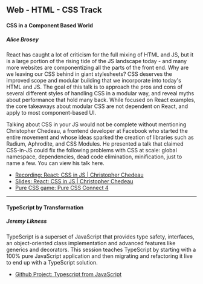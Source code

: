 ## Web - HTML - CSS Track

#### CSS in a Component Based World
##### Alice Brosey
React has caught a lot of criticism for the full mixing of HTML and JS, but it is a large portion of the rising tide of the JS landscape today - and many more websites are componentizing all the parts of the front end. Why are we leaving our CSS behind in giant stylesheets? CSS deserves the improved scope and modular building that we incorporate into today's HTML and JS. The goal of this talk is to approach the pros and cons of several different styles of handling CSS in a modular way, and reveal myths about performance that hold many back. While focused on React examples, the core takeaways about modular CSS are not dependent on React, and apply to most component-based UI.

Talking about CSS in your JS would not be complete without mentioning Christopher Chedeau, a frontend developer at Facebook who started the entire movement and whose ideas sparked the creation of libraries such as Radium, Aphrodite, and CSS Modules. He presented a talk that claimed CSS-in-JS could fix the following problems with CSS at scale: global namespace, dependencies, dead code elimination, minification, just to name a few. You can view his talk here. 

* [Recording: React: CSS in JS | Christopher Chedeau](https://vimeo.com/116209150)
* [Slides: React: CSS in JS | Christopher Chedeau](https://speakerdeck.com/vjeux/react-css-in-js)
* [Pure CSS game: Pure CSS Connect 4](https://codepen.io/finnhvman/pen/xXpzVN)

---

#### TypeScript by Transformation
##### Jeremy Likness
TypeScript is a superset of JavaScript that provides type safety, interfaces, an object-oriented class implementation and advanced features like generics and decorators. This session teaches TypeScript by starting with a 100% pure JavaScript application and then migrating and refactoring it live to end up with a TypeScript solution.

* [Github Project: Typescript from JavaScript](https://github.com/jeremylikness/typescript-from-javascript)
